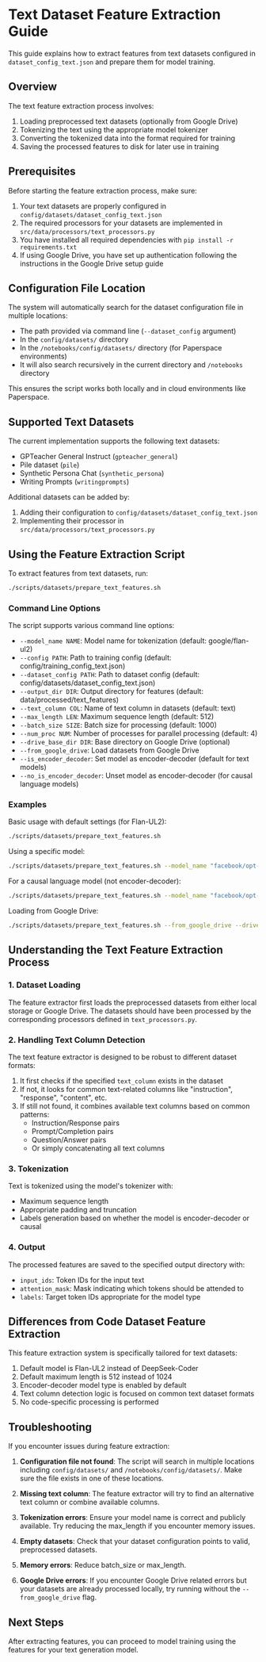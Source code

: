 # Text Dataset Feature Extraction Guide

This guide explains how to extract features from text datasets configured in `dataset_config_text.json` and prepare them for model training.

## Overview

The text feature extraction process involves:

1. Loading preprocessed text datasets (optionally from Google Drive)
2. Tokenizing the text using the appropriate model tokenizer
3. Converting the tokenized data into the format required for training
4. Saving the processed features to disk for later use in training

## Prerequisites

Before starting the feature extraction process, make sure:

1. Your text datasets are properly configured in `config/datasets/dataset_config_text.json`
2. The required processors for your datasets are implemented in `src/data/processors/text_processors.py`
3. You have installed all required dependencies with `pip install -r requirements.txt`
4. If using Google Drive, you have set up authentication following the instructions in the Google Drive setup guide

## Configuration File Location

The system will automatically search for the dataset configuration file in multiple locations:

- The path provided via command line (`--dataset_config` argument)
- In the `config/datasets/` directory
- In the `/notebooks/config/datasets/` directory (for Paperspace environments)
- It will also search recursively in the current directory and `/notebooks` directory

This ensures the script works both locally and in cloud environments like Paperspace.

## Supported Text Datasets

The current implementation supports the following text datasets:

- GPTeacher General Instruct (`gpteacher_general`)
- Pile dataset (`pile`)
- Synthetic Persona Chat (`synthetic_persona`)
- Writing Prompts (`writingprompts`)

Additional datasets can be added by:

1. Adding their configuration to `config/datasets/dataset_config_text.json`
2. Implementing their processor in `src/data/processors/text_processors.py`

## Using the Feature Extraction Script

To extract features from text datasets, run:

```bash
./scripts/datasets/prepare_text_features.sh
```

### Command Line Options

The script supports various command line options:

- `--model_name NAME`: Model name for tokenization (default: google/flan-ul2)
- `--config PATH`: Path to training config (default: config/training_config_text.json)
- `--dataset_config PATH`: Path to dataset config (default: config/datasets/dataset_config_text.json)
- `--output_dir DIR`: Output directory for features (default: data/processed/text_features)
- `--text_column COL`: Name of text column in datasets (default: text)
- `--max_length LEN`: Maximum sequence length (default: 512)
- `--batch_size SIZE`: Batch size for processing (default: 1000)
- `--num_proc NUM`: Number of processes for parallel processing (default: 4)
- `--drive_base_dir DIR`: Base directory on Google Drive (optional)
- `--from_google_drive`: Load datasets from Google Drive
- `--is_encoder_decoder`: Set model as encoder-decoder (default for text models)
- `--no_is_encoder_decoder`: Unset model as encoder-decoder (for causal language models)

### Examples

Basic usage with default settings (for Flan-UL2):

```bash
./scripts/datasets/prepare_text_features.sh
```

Using a specific model:

```bash
./scripts/datasets/prepare_text_features.sh --model_name "facebook/opt-1.3b"
```

For a causal language model (not encoder-decoder):

```bash
./scripts/datasets/prepare_text_features.sh --model_name "facebook/opt-1.3b" --no_is_encoder_decoder
```

Loading from Google Drive:

```bash
./scripts/datasets/prepare_text_features.sh --from_google_drive --drive_base_dir "TextModels"
```

## Understanding the Text Feature Extraction Process

### 1. Dataset Loading

The feature extractor first loads the preprocessed datasets from either local storage or Google Drive. The datasets should have been processed by the corresponding processors defined in `text_processors.py`.

### 2. Handling Text Column Detection

The text feature extractor is designed to be robust to different dataset formats:

1. It first checks if the specified `text_column` exists in the dataset
2. If not, it looks for common text-related columns like "instruction", "response", "content", etc.
3. If still not found, it combines available text columns based on common patterns:
   - Instruction/Response pairs
   - Prompt/Completion pairs
   - Question/Answer pairs
   - Or simply concatenating all text columns

### 3. Tokenization

Text is tokenized using the model's tokenizer with:

- Maximum sequence length
- Appropriate padding and truncation
- Labels generation based on whether the model is encoder-decoder or causal

### 4. Output

The processed features are saved to the specified output directory with:

- `input_ids`: Token IDs for the input text
- `attention_mask`: Mask indicating which tokens should be attended to
- `labels`: Target token IDs appropriate for the model type

## Differences from Code Dataset Feature Extraction

This feature extraction system is specifically tailored for text datasets:

1. Default model is Flan-UL2 instead of DeepSeek-Coder
2. Default maximum length is 512 instead of 1024
3. Encoder-decoder model type is enabled by default
4. Text column detection logic is focused on common text dataset formats
5. No code-specific processing is performed

## Troubleshooting

If you encounter issues during feature extraction:

1. **Configuration file not found**: The script will search in multiple locations including `config/datasets/` and `/notebooks/config/datasets/`. Make sure the file exists in one of these locations.

2. **Missing text column**: The feature extractor will try to find an alternative text column or combine available columns.

3. **Tokenization errors**: Ensure your model name is correct and publicly available. Try reducing the max_length if you encounter memory issues.

4. **Empty datasets**: Check that your dataset configuration points to valid, preprocessed datasets.

5. **Memory errors**: Reduce batch_size or max_length.

6. **Google Drive errors**: If you encounter Google Drive related errors but your datasets are already processed locally, try running without the `--from_google_drive` flag.

## Next Steps

After extracting features, you can proceed to model training using the features for your text generation model.
